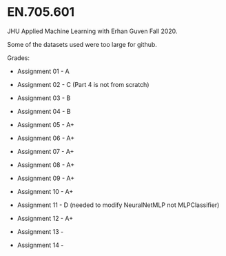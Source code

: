 # EN.705.601
JHU Applied Machine Learning with Erhan Guven Fall 2020.

Some of the datasets used were too large for github.

Grades:

* Assignment 01 - A

* Assignment 02 - C (Part 4 is not from scratch)

* Assignment 03 - B

* Assignment 04 - B

* Assignment 05 - A+

* Assignment 06 - A+

* Assignment 07 - A+

* Assignment 08 - A+

* Assignment 09 - A+

* Assignment 10 - A+

* Assignment 11 - D (needed to modify NeuralNetMLP not MLPClassifier)

* Assignment 12 - A+

* Assignment 13 - 

* Assignment 14 - 
